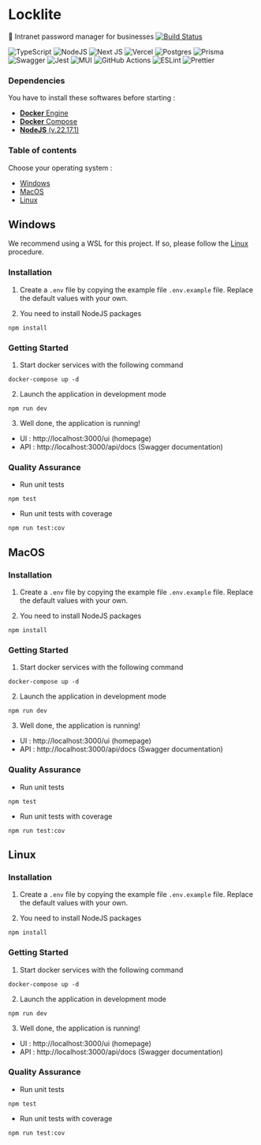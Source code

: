 [//]: # (<img src="LOGO_PATH" alt="LOGO_NAME" style="width: 500px;">)

# Locklite

🔐 Intranet password manager for
businesses [![Build Status](https://github.com/vbetsch/lockLite/actions/workflows/ci.yml/badge.svg)](https://github.com/vbetsch/lockLite/actions)

![TypeScript](https://img.shields.io/badge/typescript-%23007ACC.svg?style=for-the-badge&logo=typescript&logoColor=white)
![NodeJS](https://img.shields.io/badge/node.js-6DA55F?style=for-the-badge&logo=node.js&logoColor=white)
![Next JS](https://img.shields.io/badge/Next-black?style=for-the-badge&logo=next.js&logoColor=white)
![Vercel](https://img.shields.io/badge/vercel-%23000000.svg?style=for-the-badge&logo=vercel&logoColor=white)
![Postgres](https://img.shields.io/badge/postgres-%23316192.svg?style=for-the-badge&logo=postgresql&logoColor=white)
![Prisma](https://img.shields.io/badge/Prisma-3982CE?style=for-the-badge&logo=Prisma&logoColor=white)
![Swagger](https://img.shields.io/badge/-Swagger-%23Clojure?style=for-the-badge&logo=swagger&logoColor=white)
![Jest](https://img.shields.io/badge/-jest-%23C21325?style=for-the-badge&logo=jest&logoColor=white)
![MUI](https://img.shields.io/badge/MUI-%230081CB.svg?style=for-the-badge&logo=mui&logoColor=white)
![GitHub Actions](https://img.shields.io/badge/github%20actions-%232671E5.svg?style=for-the-badge&logo=githubactions&logoColor=white)
![ESLint](https://img.shields.io/badge/ESLint-4B3263?style=for-the-badge&logo=eslint&logoColor=white)
![Prettier](https://img.shields.io/badge/prettier-%23F7B93E.svg?style=for-the-badge&logo=prettier&logoColor=black)

[//]: # (## Asserts)

[//]: # (- [ASSERT_NAME]&#40;ASSERT_PATH&#41;)

### Dependencies

You have to install these softwares before starting :

- [**Docker** Engine](https://docs.docker.com/engine/install/)
- [**Docker** Compose](https://docs.docker.com/compose/install/)
- [**NodeJS** (v.22.17.1)](https://nodejs.org/en/blog/release/v22.17.1)

### Table of contents

Choose your operating system :

- [Windows](#windows)
- [MacOS](#macos)
- [Linux](#linux)

<h2 id="windows">Windows</h2>

We recommend using a WSL for this project. If so, please follow the [Linux](#linux) procedure.

### Installation

1. Create a `.env` file by copying the example file `.env.example` file. Replace the default values with your own.

2. You need to install NodeJS packages

```shell
npm install
```

### Getting Started

1. Start docker services with the following command

```shell
docker-compose up -d
```

2. Launch the application in development mode

```shell
npm run dev
```

3. Well done, the application is running!

- UI : http://localhost:3000/ui (homepage)
- API : http://localhost:3000/api/docs (Swagger documentation)

### Quality Assurance

- Run unit tests

```shell
npm test
```

- Run unit tests with coverage

```shell
npm run test:cov
```

<h2 id="macos">MacOS</h2>

### Installation

1. Create a `.env` file by copying the example file `.env.example` file. Replace the default values with your own.

2. You need to install NodeJS packages

```shell
npm install
```

### Getting Started

1. Start docker services with the following command

```shell
docker-compose up -d
```

2. Launch the application in development mode

```shell
npm run dev
```

3. Well done, the application is running!

- UI : http://localhost:3000/ui (homepage)
- API : http://localhost:3000/api/docs (Swagger documentation)

### Quality Assurance

- Run unit tests

```shell
npm test
```

- Run unit tests with coverage

```shell
npm run test:cov
```

<h2 id="linux">Linux</h2>

### Installation

1. Create a `.env` file by copying the example file `.env.example` file. Replace the default values with your own.

2. You need to install NodeJS packages

```shell
npm install
```

### Getting Started

1. Start docker services with the following command

```shell
docker-compose up -d
```

2. Launch the application in development mode

```shell
npm run dev
```

3. Well done, the application is running!

- UI : http://localhost:3000/ui (homepage)
- API : http://localhost:3000/api/docs (Swagger documentation)

### Quality Assurance

- Run unit tests

```shell
npm test
```

- Run unit tests with coverage

```shell
npm run test:cov
```
